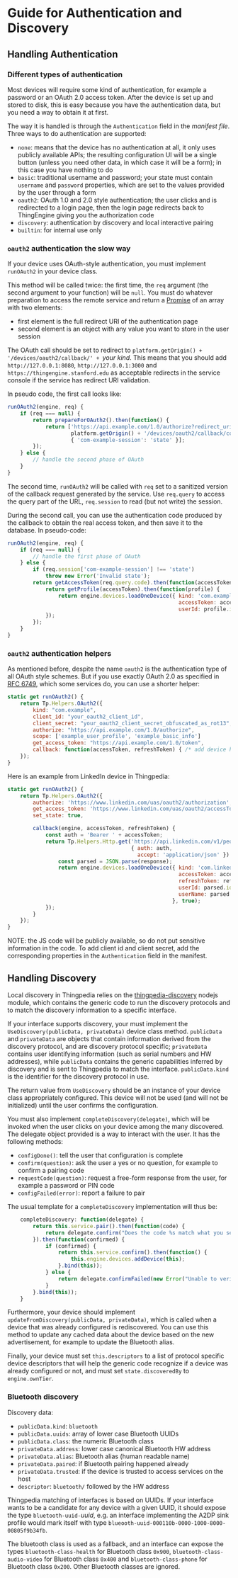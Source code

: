 # Guide for Authentication and Discovery

## Handling Authentication

### Different types of authentication

Most devices will require some kind of authentication, for example a password or an OAuth 2.0
access token. After the device is set up and stored to disk, this is easy because you have
the authentication data, but you need a way to obtain it at first.

The way it is handled is through the `Authentication` field in the _manifest file_.
Three ways to do authentication are supported:

- `none`: means that the device has no authentication at all, it only uses publicly available APIs;
the resulting configuration UI will be a single button (unless you need other data,
in which case it will be a form); in this case you have nothing to do
- `basic`: traditional username and password; your state must contain `username` and `password`
properties, which are set to the values provided by the user through a form
- `oauth2`: OAuth 1.0 and 2.0 style authentication; the user clicks and is redirected to a login
page, then the login page redirects back to ThingEngine giving you the authorization code
- `discovery`: authentication by discovery and local interactive pairing
- `builtin`: for internal use only

### `oauth2` authentication the slow way

If your device uses OAuth-style authentication, you must implement `runOAuth2` in your
device class.

This method will be called twice: the first time, the `req` argument (the second argument
to your function) will be `null`. You must do whatever preparation to access the remote
service and return a [Promise](https://www.promisejs.org/) of an array with two elements:

- first element is the full redirect URI of the authentication page
- second element is an object with any value you want to store in the user session

The OAuth call should be set to redirect to `platform.getOrigin() +
'/devices/oauth2/callback/' + `_your kind_. This means that you should
add `http://127.0.0.1:8080`, `http://127.0.0.1:3000` and
`https://thingengine.stanford.edu` as acceptable redirects in the
service console if the service has redirect URI validation.

In pseudo code, the first call looks like:

```javascript
runOAuth2(engine, req) {
    if (req === null) {
        return prepareForOAuth2().then(function() {
            return ['https://api.example.com/1.0/authorize?redirect_uri=' +
                    platform.getOrigin() + '/devices/oauth2/callback/com.example',
                    { 'com-example-session': 'state' }];
        });
    } else {
        // handle the second phase of OAuth
    }
}
```

The second time, `runOAuth2` will be called with `req` set to a sanitized version of
the callback request generated by the service. Use `req.query` to access the query part
of the URL, `req.session` to read (but not write) the session.

During the second call, you can use the authentication code produced by the callback
to obtain the real access token, and then save it to the database. In pseudo-code:

```javascript
runOAuth2(engine, req) {
    if (req === null) {
        // handle the first phase of OAuth
    } else {
        if (req.session['com-example-session'] !== 'state')
            throw new Error('Invalid state');
        return getAccessToken(req.query.code).then(function(accessToken, refreshToken) {
            return getProfile(accessToken).then(function(profile) {
                return engine.devices.loadOneDevice({ kind: 'com.example',
                                                      accessToken: accessToken,
                                                      userId: profile.id });
            });
        });
    }
}
```

### `oauth2` authentication helpers

As mentioned before, despite the name `oauth2` is the authentication type of
all OAuth style schemes. But if you use exactly OAuth 2.0 as specified in
[RFC 6749](https://tools.ietf.org/html/rfc6749), which some services do, you
can use a shorter helper:

```javascript
static get runOAuth2() {
    return Tp.Helpers.OAuth2({
        kind: "com.example",
        client_id: "your_oauth2_client_id",
        client_secret: "your_oauth2_client_secret_obfuscated_as_rot13",
        authorize: "https://api.example.com/1.0/authorize",
        scope: ['example_user_profile', 'example_basic_info']
        get_access_token: "https://api.example.com/1.0/token",
        callback: function(accessToken, refreshToken) { /* add device here */ }
    });
}
```

Here is an example from LinkedIn device in Thingpedia:
```javascript
static get runOAuth2() {
    return Tp.Helpers.OAuth2({
        authorize: 'https://www.linkedin.com/uas/oauth2/authorization',
        get_access_token: 'https://www.linkedin.com/uas/oauth2/accessToken',
        set_state: true,

        callback(engine, accessToken, refreshToken) {
            const auth = 'Bearer ' + accessToken;
            return Tp.Helpers.Http.get('https://api.linkedin.com/v1/people/~:(id,formatted-name)?format=json',
                                       { auth: auth,
                                         accept: 'application/json' }).then((response) => {
                const parsed = JSON.parse(response);
                return engine.devices.loadOneDevice({ kind: 'com.linkedin',
                                                      accessToken: accessToken,
                                                      refreshToken: refreshToken,
                                                      userId: parsed.id,
                                                      userName: parsed.formattedName
                                                    }, true);
            });
        }
    });
}
```

NOTE: the JS code will be publicly available, so do not put sensitive information in the code. 
To add client id and client secret, add the corresponding properties in the `Authentication` field 
in the manifest.



## Handling Discovery

Local discovery in Thingpedia relies on the
[thingpedia-discovery](https://github.com/Stanford-IoT-Lab/thingpedia-discovery)
nodejs module, which contains the generic code to run the discovery protocols and
to match the discovery information to a specific interface.

If your interface supports discovery, your must implement the
`UseDiscovery(publicData, privateData)` device class method. `publicData` and
`privateData` are objects that contain information derived from the discovery
protocol, and are discovery protocol specific; `privateData` contains user
identifying information (such as serial numbers and HW addresses), while `publicData`
contains the generic capabilities inferred by discovery and is sent to Thingpedia
to match the interface. `publicData.kind` is the identifier for the discovery
protocol in use.

The return value from `UseDiscovery` should be an instance of your device class
appropriately configured. This device will not be used (and will not be initialized)
until the user confirms the configuration.

You must also implement `completeDiscovery(delegate)`, which will be invoked when the
user clicks on your device among the many discovered. The delegate object provided
is a way to interact with the user. It has the following methods:

- `configDone()`: tell the user that configuration is complete
- `confirm(question)`: ask the user a yes or no question, for example to confirm a
   pairing code
- `requestCode(question)`: request a free-form response from the user, for example
   a password or PIN code
- `configFailed(error)`: report a failure to pair

The usual template for a `completeDiscovery` implementation will thus be:

```javascript
    completeDiscovery: function(delegate) {
    	return this.service.pair().then(function(code) {
    	    return delegate.confirm("Does the code %s match what you see on the device?".format(code));
    	}).then(function(confirmed) {
    	    if (confirmed) {
    	    	return this.service.confirm().then(function() {
    	    	    this.engine.devices.addDevice(this);
    	    	}.bind(this));
    	    } else {
    	    	return delegate.confirmFailed(new Error("Unable to verify pairing code"));
    	    }
    	}.bind(this));
    }
```

Furthermore, your device should implement `updateFromDiscovery(publicData, privateData)`,
which is called when a device that was already configured is rediscovered. You
can use this method to update any cached data about the device based on the
new advertisement, for example to update the Bluetooth alias.

Finally, your device must set `this.descriptors` to a list of protocol specific
device descriptors that will help the generic code recognize if a device was
already configured or not, and must set `state.discoveredBy` to `engine.ownTier`.

### Bluetooth discovery

Discovery data:

- `publicData.kind`: `bluetooth`
- `publicData.uuids`: array of lower case Bluetooth UUIDs
- `publicData.class`: the numeric Bluetooth class
- `privateData.address`: lower case canonical Bluetooth HW address
- `privateData.alias`: Bluetooth alias (human readable name)
- `privateData.paired`: if Bluetooth pairing happened already
- `privateData.trusted`: if the device is trusted to access services on the host
- `descriptor`: `bluetooth/` followed by the HW address

Thingpedia matching of interfaces is based on UUIDs.
If your interface wants to be a candidate for any device with a given UUID, it
should expose the type `bluetooth-uuid-`_uuid_, e.g. an interface implementing
the A2DP sink profile  would mark itself
with type `blueooth-uuid-000110b-0000-1000-8000-00805f9b34fb`.

The bluetooth class is used as a fallback, and an interface can expose the types
`bluetooth-class-health` for Bluetooth class `0x900`, `bluetooth-class-audio-video`
for Bluetooth class `0x400` and `bluetooth-class-phone` for Bluetooth class `0x200`.
Other Bluetooth classes are ignored.
